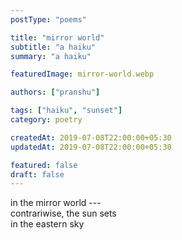 ```yaml
---
postType: "poems"

title: "mirror world"
subtitle: "a haiku"
summary: "a haiku"

featuredImage: mirror-world.webp

authors: ["pranshu"]

tags: ["haiku", "sunset"]
category: poetry

createdAt: 2019-07-08T22:00:00+05:30
updatedAt: 2019-07-08T22:00:00+05:30

featured: false
draft: false
---
```


in the mirror world ---  
contrariwise, the sun sets   
in the eastern sky

